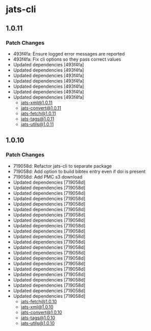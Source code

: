 # jats-cli

## 1.0.11

### Patch Changes

- 493f4fa: Ensure logged error messages are reported
- 493f4fa: Fix cli options so they pass correct values
- Updated dependencies [493f4fa]
- Updated dependencies [493f4fa]
- Updated dependencies [493f4fa]
- Updated dependencies [493f4fa]
- Updated dependencies [493f4fa]
- Updated dependencies [493f4fa]
- Updated dependencies [493f4fa]
  - jats-xml@1.0.11
  - jats-convert@1.0.11
  - jats-fetch@1.0.11
  - jats-tags@1.0.11
  - jats-utils@1.0.11

## 1.0.10

### Patch Changes

- 719058d: Refactor jats-cli to separate package
- 719058d: Add option to build bibtex entry even if doi is present
- 719058d: Add PMC s3 download
- Updated dependencies [719058d]
- Updated dependencies [719058d]
- Updated dependencies [719058d]
- Updated dependencies [719058d]
- Updated dependencies [719058d]
- Updated dependencies [719058d]
- Updated dependencies [719058d]
- Updated dependencies [719058d]
- Updated dependencies [719058d]
- Updated dependencies [719058d]
- Updated dependencies [719058d]
- Updated dependencies [719058d]
- Updated dependencies [719058d]
- Updated dependencies [719058d]
- Updated dependencies [719058d]
- Updated dependencies [719058d]
- Updated dependencies [719058d]
- Updated dependencies [719058d]
- Updated dependencies [719058d]
- Updated dependencies [719058d]
- Updated dependencies [719058d]
- Updated dependencies [719058d]
  - jats-fetch@1.0.10
  - jats-xml@1.0.10
  - jats-convert@1.0.10
  - jats-tags@1.0.10
  - jats-utils@1.0.10
